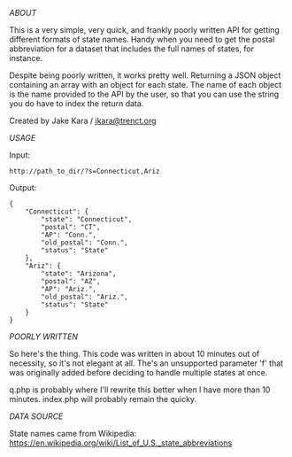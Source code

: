 *ABOUT*

This is a very simple, very quick, and frankly poorly written API for getting 
different formats of state names. Handy when you need to get the postal 
abbreviation for a dataset that includes the full names of states, for
instance.

Despite being poorly written, it works pretty well. Returning a JSON
object containing an array with an object for each state. The name of each
object is the name provided to the API by the user, so that you can use the
string you do have to index the return data.

Created by Jake Kara / jkara@trenct.org

*USAGE*

Input:

	http://path_to_dir/?s=Connecticut,Ariz

Output:

    {
        "Connecticut": {
            "state": "Connecticut",
            "postal": "CT",
            "AP": "Conn.",
            "old_postal": "Conn.",
            "status": "State"
        },
        "Ariz": {
            "state": "Arizona",
            "postal": "AZ",
            "AP": "Ariz.",
            "old_postal": "Ariz.",
            "status": "State"
        }
    }

*POORLY WRITTEN*

So here's the thing. This code was written in about 10 minutes out of necessity,
so it's not elegant at all. The's an unsupported parameter 'f' that was 
originally added before deciding to handle multiple states at once.

q.php is probably where I'll rewrite this better when I have more than 10 
minutes. index.php will probably remain the quicky.

*DATA SOURCE*

State names came from Wikipedia:
https://en.wikipedia.org/wiki/List_of_U.S._state_abbreviations